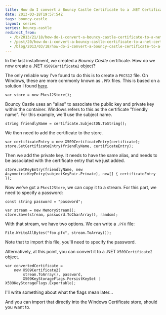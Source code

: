 ```yaml
---
title: How do I convert a Bouncy Castle Certificate to a .NET Certificate?
date: 2013-03-18T19:57:54Z
tags: bouncy-castle
layout: series
series: bouncy-castle
redirect_from:
  - /b/2013/21/18/how-do-i-convert-a-bouncy-castle-certificate-to-a-net-certificate-
  - /post/20/how-do-i-convert-a-bouncy-castle-certificate-to-a-net-certificate
  - /blog/2013/03/18/how-do-i-convert-a-bouncy-castle-certificate-to-a-net-certificate-
---
```

In the last installment, we created a *Bouncy Castle* certificate. How do we now create a .NET `X509Certificate2` object?

The only reliable way I've found to do this is to create a `PKCS12` file. On Windows, these are more commonly known as `.PFX` files. This is based on a solution I found [here](http://web.archive.org/web/20100504192226/http://www.fkollmann.de/v2/post/Creating-certificates-using-BouncyCastle.aspx).

    var store = new Pkcs12Store();

Bouncy Castle uses an "alias" to associate the public key and private key within the container. Windows refers to this as the certificate "friendly name". For this example, we'll use the subject name.

	string friendlyName = certificate.SubjectDN.ToString();

We then need to add the certificate to the store.

	var certificateEntry = new X509CertificateEntry(certificate);
	store.SetCertificateEntry(friendlyName, certificateEntry);

Then we add the private key. It needs to have the same alias, and needs to be associated with the certificate entry that we just added.

	store.SetKeyEntry(friendlyName, new AsymmetricKeyEntry(subjectKeyPair.Private), new[] { certificateEntry });

Now we've got a `Pkcs12Store`, we can copy it to a stream. For this part, we need to specify a password:

	const string password = "password";

	var stream = new MemoryStream();
	store.Save(stream, password.ToCharArray(), random);

With that stream, we have two options. We can write a `.PFX` file:

	File.WriteAllBytes("foo.pfx", stream.ToArray());

Note that to import this file, you'll need to specify the password.

Alternatively, at this point, you can convert it to a .NET `X509Certificate2` object.

	var convertedCertificate =
	    new X509Certificate2(
	        stream.ToArray(), password,
	        X509KeyStorageFlags.PersistKeySet | X509KeyStorageFlags.Exportable);

I'll write something about what the flags mean later...

And you can import that directly into the Windows Certificate store, should you want to.
